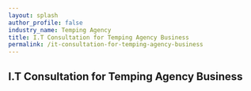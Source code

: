 ```yaml
---
layout: splash 
author_profile: false 
industry_name: Temping Agency
title: I.T Consultation for Temping Agency Business
permalink: /it-consultation-for-temping-agency-business
---
```


## I.T Consultation for Temping Agency Business